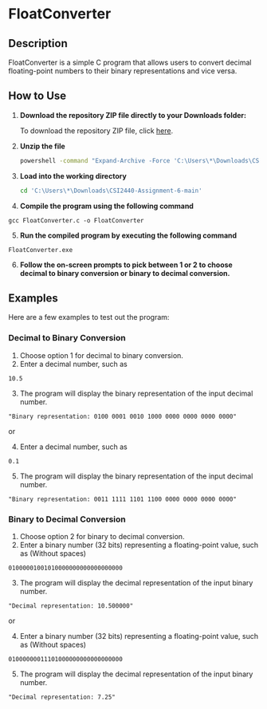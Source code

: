 # FloatConverter

## Description
FloatConverter is a simple C program that allows users to convert decimal floating-point numbers to their binary representations and vice versa.

## How to Use 

1. **Download the repository ZIP file directly to your Downloads folder:**

    To download the repository ZIP file, click [here](https://github.com/cyberdataint/CSI2440-Assignment-6/archive/main.zip).

2. **Unzip the file** 

    ```bash
    powershell -command "Expand-Archive -Force 'C:\Users\*\Downloads\CSI2440-Assignment-6-main.zip' 'C:\Users\*\Downloads'"
    ```

3. **Load into the working directory**

   ```bash
   cd 'C:\Users\*\Downloads\CSI2440-Assignment-6-main'

4. **Compile the program using the following command**
```
gcc FloatConverter.c -o FloatConverter
```
5. **Run the compiled program by executing the following command**
```
FloatConverter.exe
```
6. **Follow the on-screen prompts to pick between 1 or 2 to choose decimal to binary conversion or binary to decimal conversion.**

## Examples
Here are a few examples to test out the program:

### Decimal to Binary Conversion
1. Choose option 1 for decimal to binary conversion.
2. Enter a decimal number, such as 
```
10.5
```
3. The program will display the binary representation of the input decimal number.
```
"Binary representation: 0100 0001 0010 1000 0000 0000 0000 0000"
```
or

4. Enter a decimal number, such as

```
0.1
```

5. The program will display the binary representation of the input decimal number.

```
"Binary representation: 0011 1111 1101 1100 0000 0000 0000 0000"
```

### Binary to Decimal Conversion
1. Choose option 2 for binary to decimal conversion.
2. Enter a binary number (32 bits) representing a floating-point value, such as (Without spaces)

```
01000001001010000000000000000000
```
3. The program will display the decimal representation of the input binary number.
```
"Decimal representation: 10.500000"
```
or

4. Enter a binary number (32 bits) representing a floating-point value, such as (Without spaces)

```
01000000011101000000000000000000
```
5. The program will display the decimal representation of the input binary number.
```
"Decimal representation: 7.25"
```